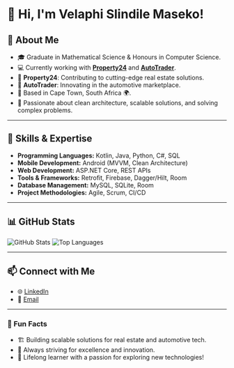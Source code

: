 # 👋 Hi, I'm Velaphi Slindile Maseko!

## 🚀 About Me
- 🎓 Graduate in Mathematical Science & Honours in Computer Science.
- 💻 Currently working with **[Property24](https://www.property24.com)** and **[AutoTrader](https://www.autotrader.co.za)**.
- 🏡 **Property24**: Contributing to cutting-edge real estate solutions.
- 🚗 **AutoTrader**: Innovating in the automotive marketplace.
- 📍 Based in Cape Town, South Africa 🌍.
- 🎯 Passionate about clean architecture, scalable solutions, and solving complex problems.

---

## 💼 Skills & Expertise
- **Programming Languages:** Kotlin, Java, Python, C#, SQL
- **Mobile Development:** Android (MVVM, Clean Architecture)
- **Web Development:** ASP.NET Core, REST APIs
- **Tools & Frameworks:** Retrofit, Firebase, Dagger/Hilt, Room
- **Database Management:** MySQL, SQLite, Room
- **Project Methodologies:** Agile, Scrum, CI/CD

---

## 📊 GitHub Stats
![GitHub Stats](https://github-readme-stats.vercel.app/api?username=Slindile2022&show_icons=true&theme=radical)
![Top Languages](https://github-readme-stats.vercel.app/api/top-langs/?username=Slindile2022&layout=compact&theme=radical)

---

## 📫 Connect with Me
- 🌐 [LinkedIn](https://www.linkedin.com/in/slindile-maseko-402280277/)
- 💌 [Email](mailto:slindilerowen@gmail.com)

---

### 🌟 Fun Facts
- 🏗️ Building scalable solutions for real estate and automotive tech.
- 🎯 Always striving for excellence and innovation.
- 📖 Lifelong learner with a passion for exploring new technologies!
